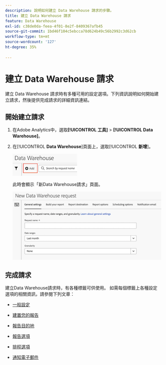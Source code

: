 ```yaml
---
description: 說明如何建立 Data Warehouse 請求的步驟。
title: 建立 Data Warehouse 請求
feature: Data Warehouse
exl-id: c38de0da-feea-4f01-8e2f-8409367afb45
source-git-commit: 1bd46f104c5ebcca78d624b49c56b2992c3d62cb
workflow-type: tm+mt
source-wordcount: '127'
ht-degree: 35%

---
```


# 建立 Data Warehouse 請求

建立 Data Warehouse 請求時有多種可用的設定選項。下列資訊說明如何開始建立請求，然後提供完成請求的詳細資訊連結。

## 開始建立請求

1. 在Adobe Analytics中，選取&#x200B;**[!UICONTROL 工具]** > **[!UICONTROL Data Warehouse]**。

1. 在&#x200B;[!UICONTROL **Data Warehouse**]&#x200B;頁面上，選取&#x200B;[!UICONTROL **新增**]。

   ![新增請求的按鈕](assets/dw-add-request.png)

   此時會顯示「新Data Warehouse請求」頁面。

   ![一般設定標籤](assets/dw-general-settings.png)

## 完成請求

建立Data Warehouse請求時，有各種標籤可供使用。 如需每個標籤上各種設定選項的相關資訊，請參閱下列文章：

* [一般設定](/help/export/data-warehouse/create-request/dw-general-settings.md)

* [建置您的報告](/help/export/data-warehouse/create-request/dw-request-build-report.md)

* [報告目的地](/help/export/data-warehouse/create-request/dw-request-report-destinations.md)

* [報告選項](/help/export/data-warehouse/create-request/dw-request-report-options.md)

* [排程選項](/help/export/data-warehouse/create-request/dw-request-scheduling.md)

* [通知電子郵件](/help/export/data-warehouse/create-request/dw-request-email.md)
